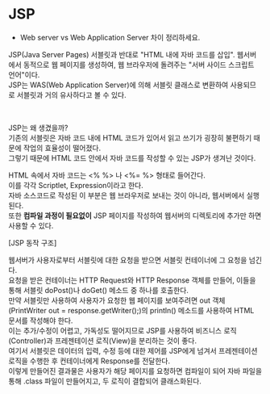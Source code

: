 # JSP
- Web server vs Web Application Server 차이 정리하세요.


JSP(Java Server Pages)
서블릿과 반대로 "HTML 내에 자바 코드를 삽입". 
웹서버에서 동적으로 웹 페이지를 생성하여, 웹 브라우저에 돌려주는 "서버 사이드 스크립트 언어"이다.   
JSP는 WAS(Web Application Server)에 의해 서블릿 클래스로 변환하여 사용되므로 서블릿과 거의 유사하다고 볼 수 있다.

&nbsp;  

JSP는 왜 생겼을까?  
기존의 서블릿은 자바 코드 내에 HTML 코드가 있어서 읽고 쓰기가 굉장히 불편하기 때문에 작업의 효율성이 떨어졌다.   
그렇기 때문에 HTML 코드 안에서 자바 코드를 작성할 수 있는 JSP가 생겨난 것이다.

HTML 속에서 자바 코드는 <% %> 나 <%= %> 형태로 들어간다.   
이를 각각 Scriptlet, Expression이라고 한다.   
자바 소스코드로 작성된 이 부분은 웹 브라우저로 보내는 것이 아니라, 웹서버에서 실행된다.   
또한 **컴파일 과정이 필요없이** JSP 페이지를 작성하여 웹서버의 디렉토리에 추가만 하면 사용할 수 있다.  

 

[JSP 동작 구조]
 

웹서버가 사용자로부터 서블릿에 대한 요청을 받으면 서블릿 컨테이너에 그 요청을 넘긴다.   
요청을 받은 컨테이너는 HTTP Request와 HTTP Response 객체를 만들어, 이들을 통해 서블릿 doPost()나 doGet() 메소드 중 하나를 호출한다.   
만약 서블릿만 사용하여 사용자가 요청한 웹 페이지를 보여주려면 out 객체(PrintWriter out = response.getWriter();)의 println() 메소드를 사용하여 HTML 문서를 작성해야 한다.  
이는 추가/수정이 어렵고, 가독성도 떨어지므로 JSP를 사용하여 비즈니스 로직(Controller)과 프레젠테이션 로직(View)을 분리하는 것이 좋다.   
여기서 서블릿은 데이터의 입력, 수정 등에 대한 제어를 JSP에게 넘겨서 프레젠테이션 로직을 수행한 후 컨테이너에게 Response를 전달한다.   
이렇게 만들어진 결과물은 사용자가 해당 페이지를 요청하면 컴파일이 되어 자바 파일을 통해 .class 파일이 만들어지고, 두 로직이 결합되어 클래스화된다.
